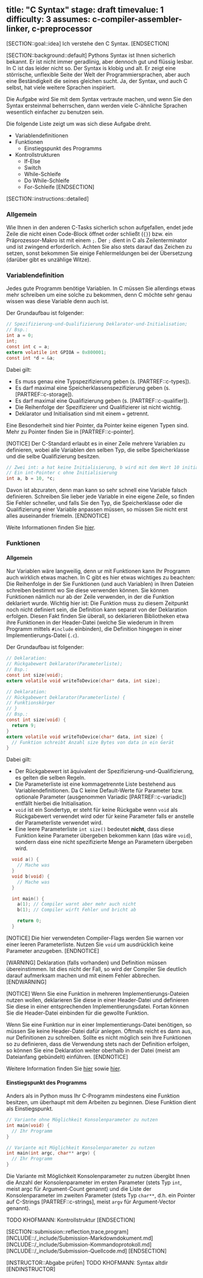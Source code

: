 title: "C Syntax"
stage: draft
timevalue: 1
difficulty: 3
assumes: c-compiler-assembler-linker, c-preprocessor
---
[SECTION::goal::idea]
Ich verstehe den C Syntax.
[ENDSECTION]

[SECTION::background::default]
Pythons Syntax ist Ihnen sicherlich bekannt.
Er ist nicht immer geradlinig, aber dennoch gut und flüssig lesbar.
In C ist das leider nicht so.
Der Syntax is klobig und alt.
Er zeigt eine störrische, unflexible Seite der Welt der Programmiersprachen,
aber auch eine Beständigkeit die seines gleichen sucht.
Ja, der Syntax, und auch C selbst, hat viele weitere Sprachen inspiriert.

Die Aufgabe wird Sie mit dem Syntax vertraute machen, und wenn Sie den Syntax
ersteinmal beherrschen, dann werden viele C-ähnliche Sprachen wesentlich
einfacher zu benutzen sein.

Die folgende Liste zeigt um was sich diese Aufgabe dreht.

- Variablendefinitionen
- Funktionen
    - Einstiegspunkt des Programms
- Kontrollstrukturen
    - If-Else
    - Switch
    - While-Schleife
    - Do While-Schleife
    - For-Schleife
[ENDSECTION]

[SECTION::instructions::detailed]
### Allgemein
Wie Ihnen in den anderen C-Tasks sicherlich schon aufgefallen, endet jede Zeile
die nicht einen Code-Block öffnet order schließt (`{}`) bzw. ein
Präprozessor-Makro ist mit einem `;`.
Der `;` dient in C als Zeilenterminator und ist zwingend erforderlich.
Achten Sie also stets darauf das Zeichen zu setzen, sonst bekommen Sie einige
Fehlermeldungen bei der Übersetzung (darüber gibt es unzählige Witze).

### Variablendefinition
Jedes gute Programm benötige Variablen.
In C müssen Sie allerdings etwas mehr schreiben um eine solche zu bekommen,
denn C möchte sehr genau wissen was diese Variable denn auch ist.

Der Grundaufbau ist folgender:
```c
// Spezifizierung-und-Qualifizierung Deklarator-und-Initialisation;
// Bsp.:
int a = 0;
int;
const int c = a;
extern volatile int GPIOA = 0x800001;
const int *d = &a;
```
Dabei gilt:

- Es muss genau eine Typspezifizierung geben (s. [PARTREF::c-types]).
- Es darf maximal eine Speicherklassenspezifizierung geben
  (s. [PARTREF::c-storage]).
- Es darf maximal eine Qualifizierung geben (s. [PARTREF::c-qualifier]).
- Die Reihenfolge der Spezifizierer und Qualifizierer ist nicht wichtig.
- Deklarator und Initialisation sind mit einem `=` getrennt.

Eine Besonderheit sind hier Pointer, da Pointer keine eigenen Typen sind.
Mehr zu Pointer finden Sie in [PARTREF::c-pointer].

[NOTICE]
Der C-Standard erlaubt es in einer Zeile mehrere Variablen zu definieren, wobei
alle Variablen den selben Typ, die selbe Speicherklasse und die selbe
Qualifizierung besitzen.
```c
// Zwei int: a hat keine Initialisierung, b wird mit dem Wert 10 initialisiert
// Ein int-Pointer c ohne Initialisierung
int a, b = 10, *c;
```
Davon ist abzuraten, denn man kann so sehr schnell eine Variable falsch
definieren.
Schreiben Sie lieber jede Variable in eine eigene Zeile, so finden Sie Fehler
schneller, und falls Sie den Typ, die Speicherklasse oder die Qualifizierung
einer Variable anpassen müssen, so müssen Sie nicht erst alles auseinander
friemeln.
[ENDNOTICE]

Weite Informationen finden Sie
[hier](https://en.cppreference.com/w/c/language/declarations).

### Funktionen
#### Allgemein
Nur Variablen wäre langweilig, denn ur mit Funktionen kann Ihr Programm auch
wirklich etwas machen.
In C gibt es hier etwas wichtiges zu beachten: Die Reihenfolge in der Sie
Funktionen (und auch Variablen) in Ihren Dateien schreiben bestimmt wo Sie
diese verwenden können.
Sie können Funktionen nämlich nur ab der Zeile verwenden, in der die Funktion
deklariert wurde.
Wichtig hier ist: Die Funktion muss zu diesem Zeitpunkt noch nicht definiert
sein, die Definition kann separat von der Deklaration erfolgen.
Diesen Fakt finden Sie überall, so deklarieren Bibliotheken etwa ihre
Funktionen in der Header-Datei (welche Sie wiederum in Ihrem Programm mittels
`#include` einbinden), die Definition hingegen in einer Implementierungs-Datei
(`.c`).

Der Grundaufbau ist folgender:
```c
// Deklaration:
// Rückgabewert Deklarator(Parameterliste);
// Bsp.:
const int size(void);
extern volatile void writeToDevice(char* data, int size);

// Deklaration:
// Rückgabewert Deklarator(Parameterliste) {
// Funktionskörper
// }
// Bsp.:
const int size(void) {
  return 9;
}
extern volatile void writeToDevice(char* data, int size) {
  // Funktion schreibt Anzahl size Bytes von data in ein Gerät
}
```
Dabei gilt:

- Der Rückgabewert ist äquivalent der Spezifizierung-und-Qualifizierung, es
  gelten die selben Regeln.
- Die Parameterliste ist eine kommagetrennte Liste bestehend aus
  Variablendefinitionen.
  Da C keine Default-Werte für Parameter bzw. optionale
  Parameter (ausgenommen Variadic [PARTREF::c-variadic]) entfällt hierbei
  die Initialisation.
- `void` ist ein Sondertyp, er steht für keine Rückgabe wenn `void` als
  Rückgabewert verwendet wird oder für keine Parameter falls er anstelle der
  Parameterliste verwendet wird.
- Eine leere Parameterliste `int size()` bedeutet **nicht**, dass diese
  Funktion keine Parameter übergeben bekommen kann (das wäre `void`), sondern
  dass eine nicht spezifizierte Menge an Parametern übergeben wird.
```c
  void a() {
    // Mache was
  }
  void b(void) {
    // Mache was
  }

  int main() {
    a(1); // Compiler warnt aber mehr auch nicht
    b(1); // Compiler wirft Fehler und bricht ab

    return 0;
  }
```

[NOTICE]
Die hier verwendeten Compiler-Flags werden Sie warnen vor einer leeren
Parameterliste.
Nutzen Sie `void` um ausdrücklich keine Parameter anzugeben.
[ENDNOTICE]

[WARNING]
Deklaration (falls vorhanden) und Definition müssen übereinstimmen.
Ist dies nicht der Fall, so wird der Compiler Sie deutlich darauf aufmerksam
machen und mit einem Fehler abbrechen.
[ENDWARNING]

[NOTICE]
Wenn Sie eine Funktion in mehreren Implementierungs-Dateien nutzen wollen,
deklarieren Sie diese in einer Header-Datei und definieren Sie diese in einer
entsprechenden Implementierungsdatei.
Fortan können Sie die Header-Datei einbinden für die gewollte Funktion.

Wenn Sie eine Funktion nur in einer Implementierungs-Datei benötigen, so müssen
Sie keine Header-Datei dafür anlegen.
Oftmals reicht es dann aus, nur Definitionen zu schreiben.
Sollte es nicht möglich sein Ihre Funktionen so zu definieren, dass die
Verwendung stets nach der Definition erfolgen, so können Sie eine Deklaration
weiter oberhalb in der Datei (meist am Dateianfang gebündelt) einführen.
[ENDNOTICE]

Weitere Information finden Sie 
[hier](https://en.cppreference.com/w/c/language/function_declaration) sowie
[hier](https://en.cppreference.com/w/c/language/function_definition).

#### Einstiegspunkt des Programms
Anders als in Python muss Ihr C-Programm mindestens eine Funktion besitzen, um
überhaupt mit dem Arbeiten zu beginnen.
Diese Funktion dient als Einstiegspunkt.
```c
// Variante ohne Möglichkeit Konsolenparameter zu nutzen
int main(void) {
  // Ihr Programm
}

// Variante mit Möglichkeit Konsolenparameter zu nutzen
int main(int argc, char** argv) {
  // Ihr Programm
}
```
Die Variante mit Möglichkeit Konsolenparameter zu nutzen übergibt Ihnen
die Anzahl der Konsolenparameter im ersten Parameter (stets Typ `int`, meist
argc für Argument-Count genannt) und die Liste der Konsolenparameter im zweiten
Parameter (stets Typ `char**`, d.h. ein Pointer auf C-Strings
[PARTREF::c-strings], meist `argv` für Argument-Vector genannt).

TODO KHOFMANN: Kontrollstruktur
[ENDSECTION]

[SECTION::submission::reflection,trace,program]
[INCLUDE::/_include/Submission-Markdowndokument.md]
[INCLUDE::/_include/Submission-Kommandoprotokoll.md]
[INCLUDE::/_include/Submission-Quellcode.md]
[ENDSECTION]

[INSTRUCTOR::Abgabe prüfen]
TODO KHOFMANN: Syntax altdir
[ENDINSTRUCTOR]